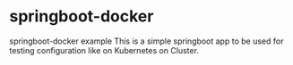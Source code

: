 # springboot-docker
springboot-docker example
This is a simple springboot app to be used for testing configuration like on Kubernetes on Cluster.
